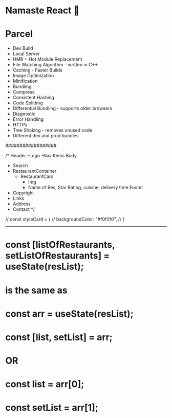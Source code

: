 # Namaste React 🚀

# Parcel
- Dev Build
- Local Server
- HMR = Hot Module Replacement
- File Watching Algorithm - written in C++
- Caching - Faster Builds
- Image Optimization
- Minification
- Bundling
- Compress
- Consistent Hashing
- Code Splitting
- Differential Bundling - supports older browsers
- Diagnostic
- Error Handling
- HTTPs
- Tree Shaking - removes unused code
- Different dev and prod bundles



##################


/*
Header
  -Logo
  -Nav Items
Body
  - Search
  - RestaurantContainer
    - RestaurantCard
      - Img
      - Name of Res, Star Rating, cuisine, delivery time
Footer
  - Copyright
  - Links
  - Address
  - Contact
*/

// const styleCard = {
//   backgroundColor: "#f0f0f0",
// }


**************

# const [listOfRestaurants, setListOfRestaurants] = useState(resList);

# is the same as 

# const arr = useState(resList);
# const [list, setList] = arr;

# OR

# const list = arr[0];
# const setList = arr[1];